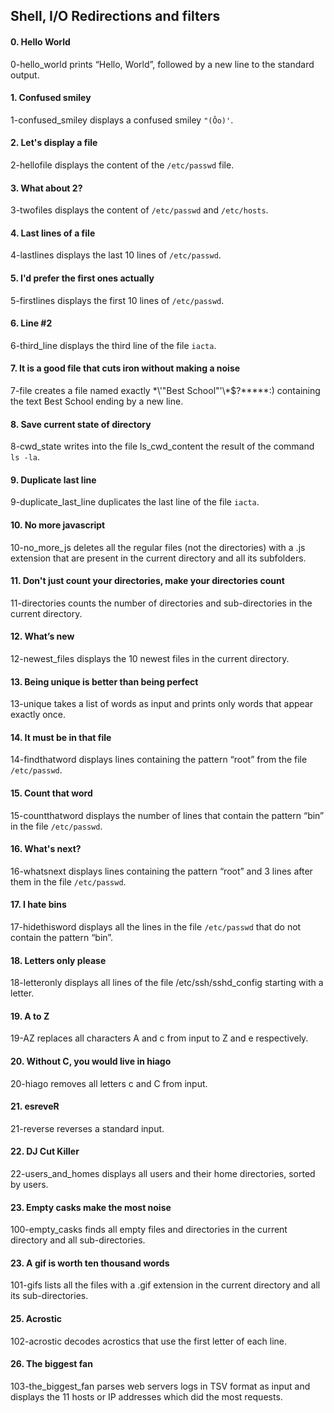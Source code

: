 ## Shell, I/O Redirections and filters

#### 0. Hello World
0-hello_world prints “Hello, World”, followed by a new line to the standard output.

#### 1. Confused smiley
1-confused_smiley displays a confused smiley `"(Ôo)'`.

#### 2. Let's display a file
2-hellofile displays the content of the `/etc/passwd` file.

#### 3. What about 2?
3-twofiles displays the content of `/etc/passwd` and `/etc/hosts`.

#### 4. Last lines of a file
4-lastlines displays the last 10 lines of `/etc/passwd`.

#### 5. I'd prefer the first ones actually
5-firstlines displays the first 10 lines of `/etc/passwd`.

#### 6. Line #2
6-third_line displays the third line of the file `iacta`.

#### 7. It is a good file that cuts iron without making a noise
7-file creates a file named exactly \*\\'"Best School"\'\\*$\?\*\*\*\*\*:) containing the text Best School ending by a new line.

#### 8. Save current state of directory
8-cwd_state writes into the file ls_cwd_content the result of the command `ls -la`.

#### 9. Duplicate last line
9-duplicate_last_line duplicates the last line of the file `iacta`.

#### 10. No more javascript
10-no_more_js deletes all the regular files (not the directories) with a .js extension that are present in the current directory and all its subfolders.

#### 11. Don't just count your directories, make your directories count
11-directories counts the number of directories and sub-directories in the current directory.

#### 12. What’s new
12-newest_files displays the 10 newest files in the current directory.

#### 13. Being unique is better than being perfect
13-unique takes a list of words as input and prints only words that appear exactly once.

#### 14. It must be in that file
14-findthatword displays lines containing the pattern “root” from the file `/etc/passwd`.

#### 15. Count that word
15-countthatword displays the number of lines that contain the pattern “bin” in the file `/etc/passwd`.

#### 16. What's next?
16-whatsnext displays lines containing the pattern “root” and 3 lines after them in the file `/etc/passwd`.

#### 17. I hate bins
17-hidethisword displays all the lines in the file `/etc/passwd` that do not contain the pattern “bin”.

#### 18. Letters only please
18-letteronly displays all lines of the file /etc/ssh/sshd_config starting with a letter.

#### 19. A to Z
19-AZ replaces all characters A and c from input to Z and e respectively.

#### 20. Without C, you would live in hiago
20-hiago removes all letters c and C from input.

#### 21. esreveR
21-reverse reverses a standard input.

#### 22. DJ Cut Killer
22-users_and_homes displays all users and their home directories, sorted by users.

#### 23. Empty casks make the most noise
100-empty_casks finds all empty files and directories in the current directory and all sub-directories.

#### 23. A gif is worth ten thousand words
101-gifs lists all the files with a .gif extension in the current directory and all its sub-directories.

#### 25. Acrostic
102-acrostic decodes acrostics that use the first letter of each line.

#### 26. The biggest fan
103-the_biggest_fan parses web servers logs in TSV format as input and displays the 11 hosts or IP addresses which did the most requests.
